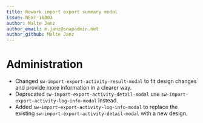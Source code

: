 ```yaml
---
title: Rework import export summary modal
issue: NEXT-16803
author: Malte Janz
author_email: m.janz@snapadmin.net 
author_github: Malte Janz
---
```

# Administration
* Changed `sw-import-export-activity-result-modal` to fit design changes and provide more information in a clearer way.
* Deprecated `sw-import-export-activity-detail-modal` use `sw-import-export-activity-log-info-modal` instead.
* Added `sw-import-export-activity-log-info-modal` to replace the existing `sw-import-export-activity-detail-modal` with a new design.
